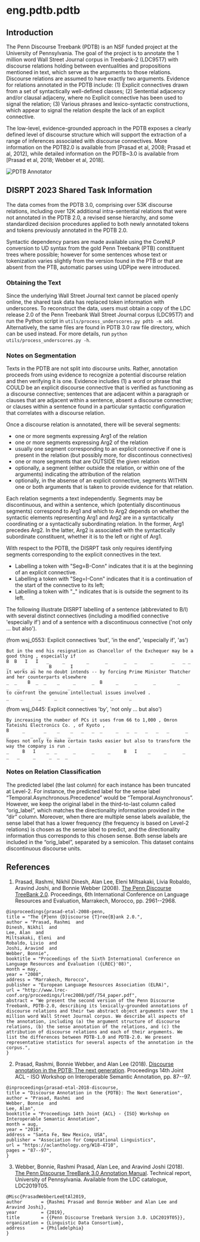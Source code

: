 # eng.pdtb.pdtb

## Introduction

The Penn Discourse Treebank (PDTB) is an NSF funded project at the University of Pennsylvania. The goal of the project is to annotate the 1 million word Wall Street Journal corpus in Treebank-2 (LDC95T7) with discourse relations holding between eventualities and propositions mentioned in text, which serve as the arguments to those relations. Discourse relations are assumed to have exactly two arguments. Evidence for relations annotated in the PDTB include: (1) Explicit connectives drawn from a set of syntactically well-defined classes; (2) Sentential adjacency and/or clausal adjaceny, where no Explicit connective has been used to signal the relation; (3) Various phrases and lexico-syntactic constructions, which appear to signal the relation despite the lack of an explicit connective.

The low-level, evidence-grounded approach in the PDTB exposes a clearly defined level of discourse structure which will support the extraction of a range of inferences associated with discourse connectives. More information on the PDTB2.0 is available from [Prasad et al, 2008; Prasad et al, 2012], while detailed information on the PDTB~3.0 is available from [Prasad et al, 2018; Webber et al, 2018].

![PDTB Annotator](./pdtb_annotation.png)

## DISRPT 2023 Shared Task Information

The data comes from the PDTB 3.0, comprising over 53K discourse relations, including over 12K additional intra-sentential relations that were not annotated in the PDTB 2.0, a revised sense hierarchy, and some standardized decision procedures applied to both newly annotated tokens and tokens previously annotated in the PDTB 2.0.

Syntactic dependency parses are made available using the CoreNLP conversion to UD syntax from the gold Penn Treebank (PTB) constituent trees where possible; however for some sentences whose text or tokenization varies slightly from the version found in the PTB or that are absent from the PTB, automatic parses using UDPipe were introduced.

### Obtaining the Text

Since the underlying Wall Street Journal text cannot be placed openly online, the shared task data has replaced token information with underscores. To reconstruct the data, users must obtain a copy of the LDC release 2.0 of the Penn Treebank Wall Street Journal corpus (LDC95T7) and run the Python script in `utils/process_underscores.py pdtb -m add`. Alternatively, the same files are found in PDTB 3.0 raw file directory, which can be used instead. For more details, run `python utils/process_underscores.py -h`.

### Notes on Segmentation

Texts in the PDTB are not split into discourse units. Rather, annotation proceeds from using evidence to recognize a potential discourse relation and then verifying it is one. Evidence includes (1) a word or phrase that COULD be an explicit discourse connective that is verified as functioning as a discourse connective; sentences that are adjacent within a paragraph or clauses that are adjacent within a sentence, absent a discourse connective; or clauses within a sentence found in a particular syntactic configuration that correlates with a discourse relation.

Once a discourse relation is annotated, there will be several segments:
* one or more segments expressing Arg1 of the relation
* one or more segments expressing Arg2 of the relation
* usually one segment corresponding to an explicit connective if one is present in the relation (but possibly more, for discontinous connectives)
* one or more segments that are OUTSIDE the given relation
* optionally, a segment (either outside the relation, or within one of the arguments) indicating the attribution of the relation
* optionally, in the absense of an explicit connective, segments WITHIN one or both arguments that is taken to provide evidence for that relation.

Each relation segments a text independently. Segments may be discontinuous, and within a sentence, which (potentially discontinuous segments) correspond to Arg1 and which to Arg2 depends on whether the syntactic elements representing Arg1 and Arg2 are in a syntactically coordinating or a syntactically subordinating relation.  In the former, Arg1 precedes Arg2. In the latter, Arg2 is associated with the syntactically subordinate constituent, whether it is to the left or right of Arg1.

With respect to the PDTB, the DISRPT task only requires identifying segments corresponding to the explicit connectives in the text.

* Labelling a token with "Seg=B-Conn" indicates that it is at the beginning of an explicit connective.
* Labelling a token with "Seg=I-Conn" indicates that it is a continuation of the start of the connective
to its left;
* Labelling a token with "_" indicates that is is outside the segment to its left.

The following illustrate DISRPT labelling of a sentence (abbreviated to B/I) with several distinct connectives (including a modified connective 'especially if') and of a sentence with a discontinuous connective ('not only ... but also').

(from wsj_0553: Explicit connectives 'but', 'in the end", 'especially if', 'as')

```
But in the end his resignation as Chancellor of the Exchequer may be a good thing , especially if
B  B   I   I   _     _        _      _      _   _     _       _   _ _  _     _   _     B       I
it works as he no doubt intends -- by forcing Prime Minister Thatcher and her counterparts elsewhere
_  _    B  _  _    _     _      _  B     _      _      _        _     _   _       _          _
to confront the genuine intellectual issues involved .
_    _      _     _         _          _      _
```

(from wsj_0445: Explicit connectives 'by', 'not only ... but also')

```
By increasing the number of PCs it uses from 66 to 1,000 , Omron Tateishi Electronics Co. , of Kyoto ,
B     _       _    _    _   _   _  _     _   _  _   _   _   _      _         _        _  _  _  _    _
hopes not only to make certain tasks easier but also to transform the way the company is run .
_     B   I    _  _      _      _     _     B   I    _     _      _   _   _     _     _  _  _
```

### Notes on Relation Classification

The predicted label (the last column) for each instance has been truncated at Level-2. For instance, the predicted label for the sense label “Temporal.Asynchronous.Precedence” would be “Temporal.Asynchronous”. However, we keep the original label in the third-to-last column called “orig_label”, which matches the directionality information provided in the “dir” column. Moreover, when there are multiple sense labels available, the sense label that has a lower frequency (the frequency is based on Level-2 relations) is chosen as the sense label to predict, and the directionality information thus corresponds to this chosen sense. Both sense labels are included in the “orig_label”, separated by a semicolon. This dataset contains discontinuous discourse units.

## References

1. Prasad, Rashmi, Nikhil Dinesh, Alan Lee, Eleni Miltsakaki, Livia Robaldo, Aravind Joshi, and Bonnie Webber (2008).
[The Penn Discourse TreeBank 2.0](https://aclanthology.org/L08-1093/). Proceedings, 6th International Conference on Language Resources and Evaluation, Marrakech, Morocco, pp. 2961--2968.
```
@inproceedings{prasad-etal-2008-penn,
title = "The {P}enn {D}iscourse {T}ree{B}ank 2.0.",
author = "Prasad, Rashmi  and
Dinesh, Nikhil  and
Lee, Alan  and
Miltsakaki, Eleni  and
Robaldo, Livio  and
Joshi, Aravind  and
Webber, Bonnie",
booktitle = "Proceedings of the Sixth International Conference on Language Resources and Evaluation ({LREC}'08)",
month = may,
year = "2008",
address = "Marrakech, Morocco",
publisher = "European Language Resources Association (ELRA)",
url = "http://www.lrec-conf.org/proceedings/lrec2008/pdf/754_paper.pdf",
abstract = "We present the second version of the Penn Discourse Treebank, PDTB-2.0, describing its lexically-grounded annotations of discourse relations and their two abstract object arguments over the 1 million word Wall Street Journal corpus. We describe all aspects of the annotation, including (a) the argument structure of discourse relations, (b) the sense annotation of the relations, and (c) the attribution of discourse relations and each of their arguments. We list the differences between PDTB-1.0 and PDTB-2.0. We present representative statistics for several aspects of the annotation in the corpus.",
}
```

2. Prasad, Rashmi, Bonnie Webber, and Alan Lee (2018).
[Discourse annotation in the PDTB: The next generation](https://aclanthology.org/W18-4710/). Proceedings 14th Joint ACL - ISO Workshop on Interoperable Semantic Annotation, pp. 87--97.
```
@inproceedings{prasad-etal-2018-discourse,
title = "Discourse Annotation in the {PDTB}: The Next Generation",
author = "Prasad, Rashmi  and
Webber, Bonnie  and
Lee, Alan",
booktitle = "Proceedings 14th Joint {ACL} - {ISO} Workshop on Interoperable Semantic Annotation",
month = aug,
year = "2018",
address = "Santa Fe, New Mexico, USA",
publisher = "Association for Computational Linguistics",
url = "https://aclanthology.org/W18-4710",
pages = "87--97",
}
```

3. Webber, Bonnie, Rashmi Prasad, Alan Lee, and Aravind Joshi (2018).
[The Penn Discourse TreeBank 3.0 Annotation Manual](https://www.google.com/url?sa=t&rct=j&q=&esrc=s&source=web&cd=&ved=2ahUKEwjOvJWJ_aL9AhVXlIkEHVRgC4MQFnoECBoQAQ&url=https%3A%2F%2Fcatalog.ldc.upenn.edu%2Fdocs%2FLDC2019T05%2FPDTB3-Annotation-Manual.pdf&usg=AOvVaw17OrkhUOL-qh3i1SMp14pK). Technical report, University of Pennsylvania. Available from the LDC catalogue, LDC2019T05.
```
@Misc{PrasadWebberLeeEtAl2019,
author       = {Rashmi Prasad and Bonnie Webber and Alan Lee and Aravind Joshi},
year         = {2019},
title        = {{Penn Discourse Treebank Version 3.0. LDC2019T05}},
organization = {Linguistic Data Consortium},
address      = {Philadelphia}
}
```
